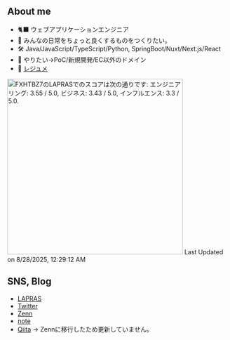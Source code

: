 ## About me

- 🐈‍⬛ ウェブアプリケーションエンジニア
- 💪 みんなの日常をちょっと良くするものをつくりたい。
- 🛠 Java/JavaScript/TypeScript/Python, SpringBoot/Nuxt/Next.js/React
- 🌟 やりたい→PoC/新規開発/EC以外のドメイン
- 📄 [レジュメ](https://github.com/captain-blue210/resume/tree/main/docs)

<!--START_SECTION:lapras-card-->
<p ><a href="https://lapras.com/public/FXHTBZ7" target="_blank" rel="noopener noreferrer"><img alt="FXHTBZ7のLAPRASでのスコアは次の通りです: エンジニアリング: 3.55 / 5.0, ビジネス: 3.43 / 5.0, インフルエンス: 3.3 / 5.0." src="https://lapras-card-generator.vercel.app/api/svg?e=3.55&b=3.43&i=3.3&b1=%23020E27&b2=%230E5593&i1=%23030E21&i2=%231688BF&l=ja" width="400" ></a>  
Last Updated on 8/28/2025, 12:29:12 AM</p>
<!--END_SECTION:lapras-card-->



<!-- ![GitHub Stats Card](https://github-readme-stats.vercel.app/api?username=captain-blue210&show_icons=true&count_private=true&theme=react) -->

## SNS, Blog
- [LAPRAS](https://lapras.com/public/FXHTBZ7)
- [Twitter](https://twitter.com/captain_blue210)
- [Zenn](https://zenn.dev/captain_blue)
- [note](https://note.com/captain_blue)
- [Qiita](https://qiita.com/Captain_Blue) -> Zennに移行したため更新していません。
